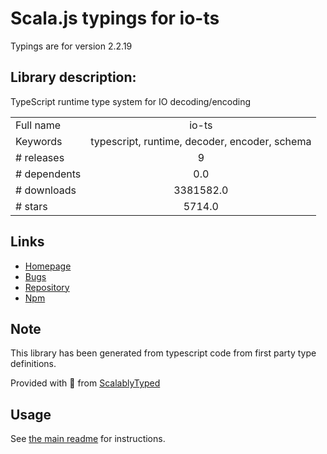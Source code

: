 
# Scala.js typings for io-ts

Typings are for version 2.2.19

## Library description:
TypeScript runtime type system for IO decoding/encoding

|                    |                 |
| ------------------ | :-------------: |
| Full name          | io-ts |
| Keywords           | typescript, runtime, decoder, encoder, schema |
| # releases         | 9 |
| # dependents       | 0.0 |
| # downloads        | 3381582.0 |
| # stars            | 5714.0 |

## Links
- [Homepage](https://github.com/gcanti/io-ts)
- [Bugs](https://github.com/gcanti/io-ts/issues)
- [Repository](https://github.com/gcanti/io-ts)
- [Npm](https://www.npmjs.com/package/io-ts)
    


## Note
This library has been generated from typescript code from first party type definitions.

Provided with :purple_heart: from [ScalablyTyped](https://github.com/oyvindberg/ScalablyTyped)

## Usage
See [the main readme](../../readme.md) for instructions.


